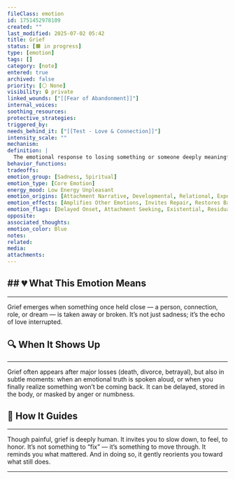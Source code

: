 ```yaml
---
fileClass: emotion
id: 1751452978109
created: ""
last_modified: 2025-07-02 05:42
title: Grief
status: [🟧 in progress]
type: [emotion]
tags: []
category: [note]
entered: true
archived: false
priority: [⚪ None]
visibility: 🔒 private
linked_wounds: ["[[Fear of Abandonment]]"]
internal_voices: 
soothing_resources: 
protective_strategies: 
triggered_by: 
needs_behind_it: ["[[Test - Love & Connection]]"]
intensity_scale: ""
mechanism: 
definition: |
  The emotional response to losing something or someone deeply meaningful. Grief often surfaces when attachment is severed, either through death, disconnection, or the loss of what once was. It can feel like heaviness, yearning, or profound sorrow, and while painful, it also signals what deeply mattered.
behavior_functions: 
tradeoffs: 
emotion_group: [Sadness, Spiritual]
emotion_type: [Core Emotion]
energy_mood: Low Energy Unpleasant
emotion_origins: [Attachment Narrative, Developmental, Relational, Experiential]
emotion_effects: [Amplifies Other Emotions, Invites Repair, Restores Balance, Strengthens Bonds, Reorients Priorities]
emotion_flags: [Delayed Onset, Attachment Seeking, Existential, Residual]
opposite: 
associated_thoughts: 
emotion_color: Blue
notes: 
related: 
media: 
attachments:
---
```


## ## 💔 What This Emotion Means
---
Grief emerges when something once held close — a person, connection, role, or dream — is taken away or broken. It’s not just sadness; it’s the echo of love interrupted.

## 🔍 When It Shows Up
---
Grief often appears after major losses (death, divorce, betrayal), but also in subtle moments: when an emotional truth is spoken aloud, or when you finally realize something won’t be coming back. It can be delayed, stored in the body, or masked by anger or numbness.

## 🧭 How It Guides
---
Though painful, grief is deeply human. It invites you to slow down, to feel, to honor. It’s not something to “fix” — it’s something to move through. It reminds you what mattered. And in doing so, it gently reorients you toward what still does.

---

